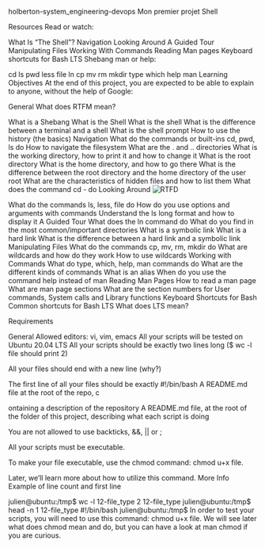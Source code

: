 
holberton-system_engineering-devops
Mon premier projet Shell


Resources Read or watch:

What Is “The Shell”? Navigation Looking Around A Guided Tour Manipulating Files Working With Commands Reading Man pages Keyboard shortcuts
for Bash LTS Shebang man or help:

cd ls pwd less file ln cp mv rm mkdir type which help man Learning Objectives At the end of this project, 
you are expected to be able to explain to anyone, without the help of Google:

General What does RTFM mean? 





 What is a Shebang
 What is the Shell 
 What is the shell
 What is the difference between a terminal and a shell
 What is the shell prompt
 How to use the history (the basics) Navigation 
 What do the commands or built-ins cd, pwd, ls do How to navigate the filesystem What are the . and .. directories 
 What is the working directory, how to print it and how to change it
 What is the root directory 
 What is the home directory, 
 and how to go there 
 What is the difference between the root directory and the home directory of the user root 
 What are the characteristics of hidden files and how to list them
 What does the command cd - do Looking Around 
 ![RTFD](https://user-images.githubusercontent.com/96126445/152234191-44621cb3-2df3-4136-8211-05bd91ff805c.jpg)


 What do the commands ls, less, file 
do How do you use options and arguments with commands Understand the ls long format and how to display it 
A Guided Tour What does the ln command do 
What do you find in the most common/important directories
What is a symbolic link What is a hard link 
What is the difference between a hard link and a symbolic link 
Manipulating Files What do the commands cp, mv, rm, mkdir do 
What are wildcards and how do they work 
How to use wildcards Working with Commands
What do type, which, help, man commands do 
What are the different kinds of commands
What is an alias When do you use the command help instead of man Reading Man Pages 
How to read a man page
What are man page sections
What are the section numbers for User commands, System calls and Library functions Keyboard Shortcuts for Bash Common shortcuts for Bash LTS What does LTS mean? 


Requirements 


General Allowed editors: vi, vim, emacs 
All your scripts will be tested on Ubuntu 20.04 LTS
All your scripts should be exactly two lines long ($ wc -l file should print 2) 

All your files should end with a new line (why?)

The first line of all your files should be exactly #!/bin/bash A README.md file at the root of the repo, c


ontaining a description of the repository A README.md file, at the root of the folder of this project, describing what each script is doing


You are not allowed to use backticks, &&, || or ; 

All your scripts must be executable. 


To make your file executable, use the chmod command: chmod u+x file. 

Later, we’ll learn more about how to utilize this command. More Info Example of line count and first line

julien@ubuntu:/tmp$ wc -l 12-file_type 2 12-file_type julien@ubuntu:/tmp$ head -n 1 12-file_type #!/bin/bash julien@ubuntu:/tmp$ In order to test your scripts, you will need to use this command: chmod u+x file. We will see later what does chmod mean and do, but you can have a look at man chmod if you are curious.

